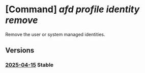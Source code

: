 # [Command] _afd profile identity remove_

Remove the user or system managed identities.

## Versions

### [2025-04-15](/Resources/mgmt-plane/L3N1YnNjcmlwdGlvbnMve30vcmVzb3VyY2Vncm91cHMve30vcHJvdmlkZXJzL21pY3Jvc29mdC5jZG4vcHJvZmlsZXMve30=/2025-04-15.xml) **Stable**

<!-- mgmt-plane /subscriptions/{}/resourcegroups/{}/providers/microsoft.cdn/profiles/{} 2025-04-15 identity -->
